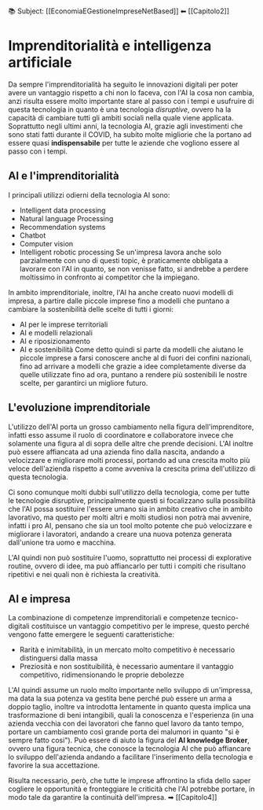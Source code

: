 📚 Subject: [[EconomiaEGestioneImpreseNetBased]]
⬅ [[Capitolo2]]

# Imprenditorialità e intelligenza artificiale

Da sempre l'imprenditorialità ha seguito le innovazioni digitali per poter avere un vantaggio rispetto a chi non lo faceva, con l'AI la cosa non cambia, anzi risulta essere molto importante stare al passo con i tempi e usufruire di questa tecnologia in quanto è una tecnologia *disruptive*, ovvero ha la capacità di cambiare tutti gli ambiti sociali nella quale viene applicata.
Soprattutto negli ultimi anni, la tecnologia AI, grazie agli investimenti che sono stati fatti durante il COVID, ha subito molte migliorie che la portano ad essere quasi **indispensabile** per tutte le aziende che vogliono essere al passo con i tempi.

## AI e l'imprenditorialità

I principali utilizzi odierni della tecnologia AI sono:
- Intelligent data processing
- Natural language Processing
- Recommendation systems
- Chatbot
- Computer vision
- Intelligent robotic processing
Se un'impresa lavora anche solo parzialmente con uno di questi topic, è praticamente obbligata a lavorare con l'AI in quanto, se non venisse fatto, si andrebbe a perdere moltissimo in confronto ai competitor che la impiegano.

In ambito imprenditoriale, inoltre, l'AI ha anche creato nuovi modelli di impresa, a partire dalle piccole imprese fino a modelli che puntano a cambiare la sostenibilità delle scelte di tutti i giorni:
- AI per le imprese territoriali
- AI e modelli relazionali
- AI e riposizionamento
- AI e sostenibilità
Come detto quindi si parte da modelli che aiutano le piccole imprese a farsi conoscere anche al di fuori dei confini nazionali, fino ad arrivare a modelli che grazie a idee completamente diverse da quelle utilizzate fino ad ora, puntano a rendere più sostenibili le nostre scelte, per garantirci un migliore futuro.

## L'evoluzione imprenditoriale

L'utilizzo dell'AI porta un grosso cambiamento nella figura dell'imprenditore, infatti esso assume il ruolo di coordinatore e collaboratore invece che solamente una figura al di sopra delle altre che prende decisioni.
L'AI inoltre può essere affiancata ad una azienda fino dalla nascita, andando a velocizzare e migliorare molti processi, portando ad una crescita molto più veloce dell'azienda rispetto a come avveniva la crescita prima dell'utilizzo di questa tecnologia.

Ci sono comunque molti dubbi sull'utilizzo della tecnologia, come per tutte le tecnologie disruptive, principalmente questi si focalizzano sulla possibilità che l'AI possa sostituire l'essere umano sia in ambito creativo che in ambito lavorativo, ma questo per molti altri e molti studiosi non potrà mai avvenire, infatti i pro AI, pensano che sia un tool molto potente che può velocizzare e migliorare i lavoratori, andando a creare una nuova potenza generata dall'unione tra uomo e macchina.

L'AI quindi non può sostituire l'uomo, soprattutto nei processi di explorative routine, ovvero di idee, ma può affiancarlo per tutti i compiti che risultano ripetitivi e nei quali non è richiesta la creatività.

## AI e impresa

La combinazione di competenze imprenditoriali e competenze tecnico-digitali costituisce un vantaggio competitivo per le imprese, questo perché vengono fatte emergere le seguenti caratteristiche:
- Rarità e inimitabilità, in un mercato molto competitivo è necessario distinguersi dalla massa
- Preziosità e non sostituibilità, è necessario aumentare il vantaggio competitivo, ridimensionando le proprie debolezze

L'AI quindi assume un ruolo molto importante nello sviluppo di un'impressa, ma data la sua potenza va gestita bene perché può essere un arma a doppio taglio, inoltre va introdotta lentamente in quanto questa implica una trasformazione di beni intangibili, quali la conoscenza e l'esperienza (in una azienda vecchia con dei lavoratori che fanno quel lavoro da tanto tempo, portare un cambiamento così grande porta dei malumori in quanto "si è sempre fatto cosi").
Può essere di aiuto la figura del **AI knowledge Broker**, ovvero una figura tecnica, che conosce la tecnologia AI che può affiancare lo sviluppo dell'azienda andando a facilitare l'inserimento della tecnologia e favorire la sua accettazione.

Risulta necessario, però, che tutte le imprese affrontino la sfida dello saper cogliere le opportunità e fronteggiare le criticità che l'AI potrebbe portare, in modo tale da garantire la continuità dell'impresa.
➡ [[Capitolo4]]